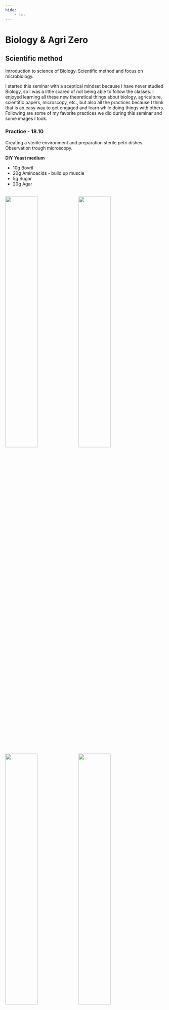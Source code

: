 ```yaml
---
hide:
    - toc
---
```


# Biology & Agri Zero

## Scientific method

Introduction to science of Biology.
Scientific method and focus on microbiology.

I started this seminar with a sceptical mindset because I have never studied Biology, so I was a little scared of not being able to follow the classes. I enjoyed learning all these new theoretical things about biology, agriculture, scientific papers, microscopy, etc., but also all the practices because I think that is an easy way to get engaged and learn while doing things with others. Following are some of my favorite practices we did during this seminar and some images I took.

### Practice - 18.10

Creating a sterile environment and preparation sterile petri dishes.
Observation trough microscopy.

**DIY Yeast medium**

- 10g   Bovril
- 20g   Aminoacids - build up muscle
- 5g    Sugar
- 20g   Agar

<br>

<img src="https://paresmarc.github.io/MDEF/images/agri_bio/petridishes0.jpg" width="45%" height="45%" class="center"/>

<img src="https://paresmarc.github.io/MDEF/images/agri_bio/petridishes3.jpg" width="45%" height="45%" class="center"/>

<br>

<img src="https://paresmarc.github.io/MDEF/images/agri_bio/petridishes2.jpg" width="45%" height="45%" class="center"/>

<img src="https://paresmarc.github.io/MDEF/images/agri_bio/petridishes1.jpg" width="45%" height="45%" class="center"/>


### Practice - 25.10

Creating Bioplastics


<img src="https://paresmarc.github.io/MDEF/images/agri_bio/biop1.jpg" width="45%" height="45%" class="center"/>

<img src="https://paresmarc.github.io/MDEF/images/agri_bio/biop2.jpg" width="45%" height="45%" class="center"/>

<br>

<img src="https://paresmarc.github.io/MDEF/images/agri_bio/biop4.jpg" width="45%" height="45%" class="center"/>

<img src="https://paresmarc.github.io/MDEF/images/agri_bio/biop3.jpg" width="45%" height="45%" class="center"/>


## Article

### Argiles en el sol: Processos Psico-Quimics
by Giovanni Pardini
Istituto per la Chimica del Terreno, CNR, Pisa, Italia

Reading scientific papers. Thinking about planetary wellbeing.

The most interesting aspect of the solid phase of the soil is given by the existence, in variable quantities, of clay minerals that constitute the seat of the main physical and chemical properties of the soil itself. The structure and permeability, and also the global dynamics of nutrients and pollutants is strongly influenced by the amount and type of clays present in the soil.

Clay minerals are characterized by having particular properties that depend mainly on their structure and surface charge density. Those with a T-O-T lattice (tetrahedron-octahedron-tetrahedron), better known in soil mineralogy for 2:1 structures, have isomorphous substitutions inside the crystal lattice, so residual negative charges originate that will of being neutralized by cations. Others, with a T-O (1:1) lattice, generally have no substitutions, and the negative charges appear at the edges of the structures, corresponding to the Si-O terminals.

Clays can take on a colloidal character, linked mainly to the dimensions of the particles. A colloidal clay particle, a clay micelle with hydrogen ions as counterions, can be represented as a colloidal macroanion that comes from the dissociation in water of a hypothetical aluminosilicic acid.
